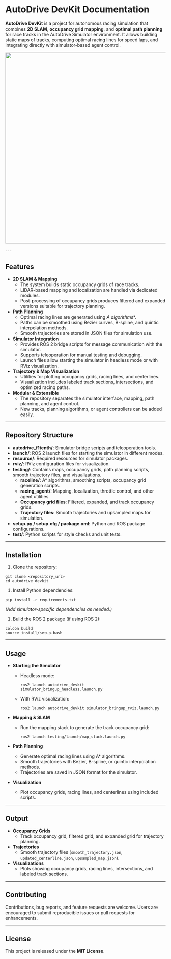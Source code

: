 # AutoDrive DevKit Documentation

**AutoDrive DevKit** is a project for autonomous racing simulation that combines **2D SLAM**, **occupancy grid mapping**, and **optimal path planning** for race tracks in the AutoDrive Simulator environment. It allows building static maps of tracks, computing optimal racing lines for speed laps, and integrating directly with simulator-based agent control.
<p align="center">
  <img src="2D SLAM+Nav.gif" width="600">
</p>
---

## Features

- **2D SLAM & Mapping**
    - The system builds static occupancy grids of race tracks.
    - LIDAR-based mapping and localization are handled via dedicated modules.
    - Post-processing of occupancy grids produces filtered and expanded versions suitable for trajectory planning.
- **Path Planning**
    - Optimal racing lines are generated using **A* algorithms**.
    - Paths can be smoothed using Bezier curves, B-spline, and quintic interpolation methods.
    - Smooth trajectories are stored in JSON files for simulation use.
- **Simulator Integration**
    - Provides ROS 2 bridge scripts for message communication with the simulator.
    - Supports teleoperation for manual testing and debugging.
    - Launch files allow starting the simulator in headless mode or with RViz visualization.
- **Trajectory & Map Visualization**
    - Utilities for plotting occupancy grids, racing lines, and centerlines.
    - Visualization includes labeled track sections, intersections, and optimized racing paths.
- **Modular & Extensible**
    - The repository separates the simulator interface, mapping, path planning, and agent control.
    - New tracks, planning algorithms, or agent controllers can be added easily.

---

## Repository Structure

- **autodrive_f1tenth/**: Simulator bridge scripts and teleoperation tools.
- **launch/**: ROS 2 launch files for starting the simulator in different modes.
- **resource/**: Required resources for simulator packages.
- **rviz/**: RViz configuration files for visualization.
- **testing/**: Contains maps, occupancy grids, path planning scripts, smooth trajectory files, and visualizations.
    - **raceline/**: A* algorithms, smoothing scripts, occupancy grid generation scripts.
    - **racing_agent/**: Mapping, localization, throttle control, and other agent utilities.
    - **Occupancy grid files**: Filtered, expanded, and track occupancy grids.
    - **Trajectory files**: Smooth trajectories and upsampled maps for simulation.
- **setup.py / setup.cfg / package.xml**: Python and ROS package configurations.
- **test/**: Python scripts for style checks and unit tests.

---

## Installation

1. Clone the repository:

```
git clone <repository_url>
cd autodrive_devkit

```

1. Install Python dependencies:

```
pip install -r requirements.txt

```

*(Add simulator-specific dependencies as needed.)*

1. Build the ROS 2 package (if using ROS 2):

```
colcon build
source install/setup.bash

```

---

## Usage

- **Starting the Simulator**
    - Headless mode:
        
        ```
        ros2 launch autodrive_devkit simulator_bringup_headless.launch.py
        
        ```
        
    - With RViz visualization:
        
        ```
        ros2 launch autodrive_devkit simulator_bringup_rviz.launch.py
        
        ```
        
- **Mapping & SLAM**
    - Run the mapping stack to generate the track occupancy grid:
        
        ```
        ros2 launch testing/launch/map_stack.launch.py
        
        ```
        
- **Path Planning**
    - Generate optimal racing lines using A* algorithms.
    - Smooth trajectories with Bezier, B-spline, or quintic interpolation methods.
    - Trajectories are saved in JSON format for the simulator.
- **Visualization**
    - Plot occupancy grids, racing lines, and centerlines using included scripts.

---

## Output

- **Occupancy Grids**
    - Track occupancy grid, filtered grid, and expanded grid for trajectory planning.
- **Trajectories**
    - Smooth trajectory files (`smooth_trajectory.json`, `updated_centerline.json`, `upsampled_map.json`).
- **Visualizations**
    - Plots showing occupancy grids, racing lines, intersections, and labeled track sections.

---

## Contributing

Contributions, bug reports, and feature requests are welcome. Users are encouraged to submit reproducible issues or pull requests for enhancements.

---

## License

This project is released under the **MIT License**.
